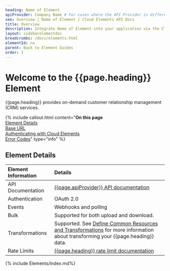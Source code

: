 ```yaml
---
heading: Name of Element
apiProvider: Company Name # For cases where the API Provider is different than the element name. e;g;, ServiceNow vs. ServiceNow Oauth
seo: Overview | Name of Element | Cloud Elements API Docs
title: Overview
description: Integrate Name of Element into your application via the Cloud Elements APIs.
layout: sidebarelementdoc
breadcrumbs: /docs/elements.html
elementId: nn
parent: Back to Element Guides
order: 1
---
```


# Welcome to the {{page.heading}} Element

{{page.heading}} provides on-demand customer relationship management (CRM) services.

{% include callout.html content="<strong>On this page</strong></br><a href=#element-details>Element Details</a></br><a href=#base-url>Base URL</a></br><a href=#authenticating-with-cloud-elements>Authenticating with Cloud Elements</a></br><a href=#error-codes>Error Codes</a>" type="info" %}

## Element Details

| Element Information | Details     |
| :------------- | :------------- |
| API Documentation | [{{page.apiProvider}} API documentation](https://www.google.com/search?q={{page.heading}}+api+documentation) |
| Authentication | OAuth 2.0  |
| Events | Webhooks and polling |
| Bulk | Supported for both upload and download. |
| Transformations | Supported. See [Define Common Resources and Transformations](/docs/guides/common-resources/index.html) for more information about transforming your {{page.heading}} data.|
| Rate Limits | [{{page.heading}} rate limit documentation](https://www.google.com/search?q={{page.heading}}+api+rate+limits)|

{% include Elements/index.md%}
